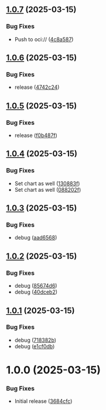 ## [1.0.7](https://github.com/webgrip/common-charts/compare/1.0.6...1.0.7) (2025-03-15)


### Bug Fixes

* Push to oci:// ([4c8a587](https://github.com/webgrip/common-charts/commit/4c8a5874195c65194935f041f2a3c6af51991feb))

## [1.0.6](https://github.com/webgrip/common-charts/compare/1.0.5...1.0.6) (2025-03-15)


### Bug Fixes

* release ([4742c24](https://github.com/webgrip/common-charts/commit/4742c240bac06ec8f4996af2ed585bc8816d9be7))

## [1.0.5](https://github.com/webgrip/common-charts/compare/1.0.4...1.0.5) (2025-03-15)


### Bug Fixes

* release ([f0b487f](https://github.com/webgrip/common-charts/commit/f0b487f7f41d1c5df083fc8cc631494b83ce71d8))

## [1.0.4](https://github.com/webgrip/common-charts/compare/1.0.3...1.0.4) (2025-03-15)


### Bug Fixes

* Set chart as well ([130883f](https://github.com/webgrip/common-charts/commit/130883f047335d938e28c7d0033a2134b80ee972))
* Set chart as well ([088202f](https://github.com/webgrip/common-charts/commit/088202f5ba5ba563a5df347aeecdb3ef7401cd2f))

## [1.0.3](https://github.com/webgrip/common-charts/compare/1.0.2...1.0.3) (2025-03-15)


### Bug Fixes

* debug ([aad6568](https://github.com/webgrip/common-charts/commit/aad656824aada3c4590f9a069f3869cb56a6d166))

## [1.0.2](https://github.com/webgrip/common-charts/compare/1.0.1...1.0.2) (2025-03-15)


### Bug Fixes

* debug ([85674d6](https://github.com/webgrip/common-charts/commit/85674d66db9f775618fa204cee993406883fd310))
* debug ([40dceb2](https://github.com/webgrip/common-charts/commit/40dceb2262e0733f41ff1642e90d426062e644e7))

## [1.0.1](https://github.com/webgrip/common-charts/compare/1.0.0...1.0.1) (2025-03-15)


### Bug Fixes

* debug ([718382b](https://github.com/webgrip/common-charts/commit/718382b732bbd544efa9148c8095f256f6a06879))
* debug ([e1cf0db](https://github.com/webgrip/common-charts/commit/e1cf0dbf50aeb5eaa6384c0e4400ca93670fe59a))

# 1.0.0 (2025-03-15)


### Bug Fixes

* Initial release ([3684cfc](https://github.com/webgrip/common-charts/commit/3684cfca5711ab740be9c8213df48e49367c0352))
